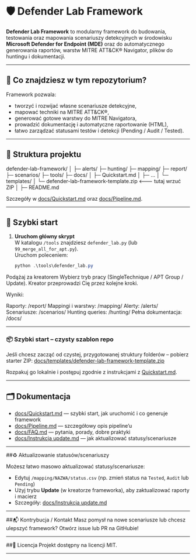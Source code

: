 # 🛡️ Defender Lab Framework

**Defender Lab Framework** to modularny framework do budowania, testowania oraz mapowania scenariuszy detekcyjnych w środowisku **Microsoft Defender for Endpoint (MDE)** oraz do automatycznego generowania raportów, warstw MITRE ATT&CK® Navigator, plików do huntingu i dokumentacji.

---

## 🔎 Co znajdziesz w tym repozytorium?

Framework pozwala:
- tworzyć i rozwijać własne scenariusze detekcyjne,
- mapować techniki na MITRE ATT&CK®,
- generować gotowe warstwy do MITRE Navigatora,
- prowadzić dokumentację i automatyczne raportowanie (HTML),
- łatwo zarządzać statusami testów i detekcji (Pending / Audit / Tested).

---

## 📁 Struktura projektu

defender-lab-framework/
│
├─ alerts/
├─ hunting/
├─ mapping/
├─ report/
├─ scenarios/
├─ tools/
├─ docs/
│   ├─ Quickstart.md
│   ├─ ...
│   └─ templates/
│        └─ defender-lab-framework-template.zip   <--- tutaj wrzuć ZIP
│
├─ README.md



Szczegóły w [docs/Quickstart.md](docs/Quickstart.md) oraz [docs/Pipeline.md](docs/Pipeline.md).

---

## 🚀 Szybki start

1. **Uruchom główny skrypt**  
   W katalogu `/tools` znajdziesz `defender_lab.py` (lub `99_merge_all_for_apt.py`).  
   Uruchom poleceniem:
   ```powershell
   python .\tools\defender_lab.py

Podążaj za kreatorem
Wybierz tryb pracy (SingleTechnique / APT Group / Update). Kreator przeprowadzi Cię przez kolejne kroki.

Wyniki:

Raporty: /report/
Mappingi i warstwy: /mapping/
Alerty: /alerts/
Scenariusze: /scenarios/
Hunting queries: /hunting/
Pełna dokumentacja: /docs/

---

### 📦 Szybki start – czysty szablon repo

Jeśli chcesz zacząć od czystej, przygotowanej struktury folderów – pobierz starter ZIP:
[docs/templates/defender-lab-framework-template.zip](docs/templates/defender-lab-framework-template.zip)

Rozpakuj go lokalnie i postępuj zgodnie z instrukcjami z [Quickstart.md](../Quickstart.md).

---

## 🗂️ Dokumentacja

- [docs/Quickstart.md](docs/Quickstart.md) — szybki start, jak uruchomić i co generuje framework  
- [docs/Pipeline.md](docs/Pipeline.md) — szczegółowy opis pipeline’u  
- [docs/FAQ.md](docs/FAQ.md) — pytania, porady, dobre praktyki  
- [docs/Instrukcja update.md](docs/Instrukcja%20update.md) — jak aktualizować statusy/scenariusze  

---

##♻️ Aktualizowanie statusów/scenariuszy

Możesz łatwo masowo aktualizować statusy/scenariusze:

- Edytuj `/mapping/NAZWA/status.csv` (np. zmień status na `Tested`, `Audit` lub `Pending`)
- Użyj trybu **Update** (w kreatorze frameworka), aby zaktualizować raporty i macierz
- Szczegóły: [docs/Instrukcja update.md](docs/Instrukcja%20update.md)

---


##📬 Kontrybucja / Kontakt
Masz pomysł na nowe scenariusze lub chcesz ulepszyć framework? Otwórz issue lub PR na GitHubie!

---

##📜 Licencja
Projekt dostępny na licencji MIT.

---